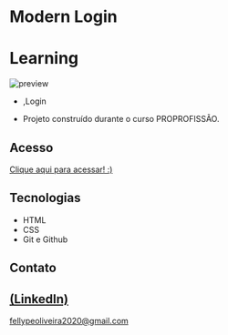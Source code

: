 # Modern Login
# Learning

 ![preview](./.github/preview.png)
 
 - ,Login

 - Projeto construído durante o curso PROPROFISSÃO.

## Acesso
 [Clique aqui para acessar! :)](https://1fellype.github.io/Learning/)

## Tecnologias

- HTML
- CSS
- Git e Github

## Contato
[(LinkedIn)](https://www.linkedin.com/in/fellype-oliveira-920699230/)
-----
fellypeoliveira2020@gmail.com